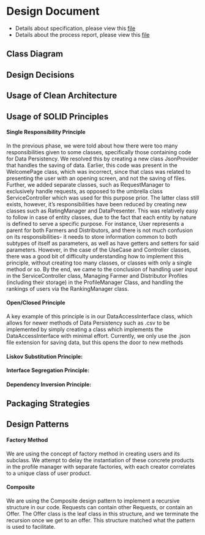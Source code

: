 # Design Document

- Details about specification, please view this [file](https://github.com/CSC207-UofT/course-project-gitgarden/blob/main/phase2/specification.md)
- Details about the process report, please view this [file](https://github.com/CSC207-UofT/course-project-gitgarden/blob/main/phase2/progress_report.md)

## Class Diagram


## Design Decisions


## Usage of Clean Architecture


## Usage of SOLID Principles

#### Single Responsibility Principle
In the previous phase, we were told about how there were too many responsibilities given to some classes,
specifically those containing code for Data Persistency. We resolved this by
creating a new class JsonProvider that handles the saving of data. Earlier, this
code was present in the WelcomePage class, which was incorrect, since that class
was related to presenting the user with an opening screen, and not the saving of
files. Further, we added separate classes, such as RequestManager to exclusively
handle requests, as opposed to the umbrella class ServiceController which was used
for this purpose prior. The latter class still exists, however, it’s
responsibilities have been reduced by creating new classes such as RatingManager
and DataPresenter. This was relatively easy to follow in case of entity classes,
due to the fact that each entity by nature is defined to serve a specific purpose.
For instance, User represents a parent for both Farmers and Distributors, and
there is not much confusion on its responsibilities- it needs to store information
common to both subtypes of itself as parameters, as well as have getters and
setters for said parameters. However, in the case of the UseCase and Controller
classes, there was a good bit of difficulty understanding how to implement this
principle, without creating too many classes, or classes with only a single method
or so. By the end, we came to the conclusion of handling user input in the ServiceController
class, Managing Farmer and Distributor Profiles (including their storage) in the
ProfileManager Class, and handling the rankings of users via the RankingManager class.

#### Open/Closed Principle
A key example of this principle is in our DataAccessInterface class, 
which allows for newer methods of Data Persistency such as .csv to be implemented
by simply creating a class which implements the DataAccessInterface with minimal
effort. Currently, we only use the .json file extension for saving data, but this
opens the door to new methods
#### Liskov Substitution Principle: 

#### Interface Segregation Principle: 

#### Dependency Inversion Principle: 


## Packaging Strategies


## Design Patterns

#### Factory Method

We are using the concept of factory method in creating users and its subclass. We attempt to delay the instantiation of these concrete products in the profile manager with separate factories, with each creator correlates to a unique class of user product.

#### Composite

We are using the Composite design pattern to implement a recursive structure in our code. Requests can contain other Requests, or contain an Offer. The Offer class is the leaf class in this structure, and we terminate the recursion once we get to an offer. This structure matched what the pattern is used to facilitate. 
